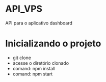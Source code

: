 # API_VPS
API para o aplicativo dashboard

# Inicializando o projeto

<ul>
  <li>git clone <projeto></li>
  <li>acesse o diretório clonado</li>
  <li>comand: npm install</li>
  <li>comand: npm start</li>
</ul>

